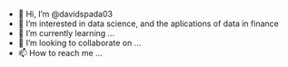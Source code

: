 - 👋 Hi, I’m @davidspada03
- 👀 I’m interested in data science, and the aplications of data in finance
- 🌱 I’m currently learning ...
- 💞️ I’m looking to collaborate on ...
- 📫 How to reach me ...

<!---
davidspada03/davidspada03 is a ✨ special ✨ repository because its `README.md` (this file) appears on your GitHub profile.
You can click the Preview link to take a look at your changes.
--->
